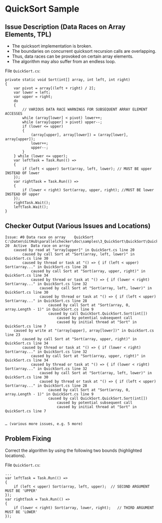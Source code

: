# QuickSort Sample

## Issue Description (Data Races on Array Elements, TPL)

* The quicksort implementation is broken.
* The boundaries on concurrent quicksort recursion calls are overlapping.
* Thus, data races can be provoked on certain array elements.
* The algorithm may also suffer from an endless loop.

File `QuickSort.cs`:

    private static void Sort(int[] array, int left, int right)
    {
        var pivot = array[(left + right) / 2];
        var lower = left;
        var upper = right;
        do
        { 
            // VARIOUS DATA RACE WARNINGS FOR SUBSEQUENT ARRAY ELEMENT ACCESSES
            while (array[lower] < pivot) lower++; 
            while (array[upper] > pivot) upper--; 
            if (lower <= upper) 
            { 
                (array[upper], array[lower]) = (array[lower], array[upper]);
                lower++; 
                upper--; 
            }
        } while (lower <= upper);
        var leftTask = Task.Run(() =>
        { 
            if (left < upper) Sort(array, left, lower); // MUST BE upper INSTEAD OF lower
        });
        var rightTask = Task.Run(() =>
        { 
            if (lower < right) Sort(array, upper, right); //MUST BE lower INSTEAD OF upper
        });
        rightTask.Wait();
        leftTask.Wait();
    }

## Checker Output (Various Issues and Locations)

    Issue: #0 Data race on array	QuickSort	C:\Daten\GitHub\parallelchecker\doc\samples\3_QuickSort\QuickSort\QuickSort.cs	20	Active	Data race on array
        caused by read at "array[upper]" in QuickSort.cs line 20
            caused by call Sort at "Sort(array, left, lower)" in QuickSort.cs line 30
            caused by thread or task at "() => { if (left < upper) Sort(array..." in QuickSort.cs line 28
                caused by call Sort at "Sort(array, upper, right)" in QuickSort.cs line 34
                caused by thread or task at "() => { if (lower < right) Sort(array..." in QuickSort.cs line 32
                    caused by call Sort at "Sort(array, left, lower)" in QuickSort.cs line 30
                    caused by thread or task at "() => { if (left < upper) Sort(array..." in QuickSort.cs line 28
                        caused by call Sort at "Sort(array, 0, array.Length - 1)" in QuickSort.cs line 9
                        caused by call QuickSort.QuickSort.Sort(int[])
                            caused by potential subsequent call
                            caused by initial thread at "Sort" in QuickSort.cs line 7
        caused by write at "(array[upper], array[lower])" in QuickSort.cs line 23
            caused by call Sort at "Sort(array, upper, right)" in QuickSort.cs line 34
            caused by thread or task at "() => { if (lower < right) Sort(array..." in QuickSort.cs line 32
                caused by call Sort at "Sort(array, upper, right)" in QuickSort.cs line 34
                caused by thread or task at "() => { if (lower < right) Sort(array..." in QuickSort.cs line 32
                    caused by call Sort at "Sort(array, left, lower)" in QuickSort.cs line 30
                    caused by thread or task at "() => { if (left < upper) Sort(array..." in QuickSort.cs line 28
                        caused by call Sort at "Sort(array, 0, array.Length - 1)" in QuickSort.cs line 9
                        caused by call QuickSort.QuickSort.Sort(int[])
                            caused by potential subsequent call
                            caused by initial thread at "Sort" in QuickSort.cs line 7

    
    … (various more issues, e.g. 5 more)

## Problem Fixing

Correct the algorithm by using the following two bounds (highlighted locations).

File `QuickSort.cs`:

    ...
    var leftTask = Task.Run(() =>
    { 
        if (left < upper) Sort(array, left, upper);  // SECOND ARGUMENT MUST BE 'UPPER'
    });
    var rightTask = Task.Run(() =>
    { 
        if (lower < right) Sort(array, lower, right);   // THIRD ARGUMENT MUST BE 'LOWER'
    });
